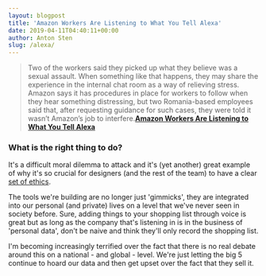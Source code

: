 ```yaml
---
layout: blogpost
title: 'Amazon Workers Are Listening to What You Tell Alexa'
date: 2019-04-11T04:40:11+00:00
author: Anton Sten
slug: /alexa/
---
```


>Two of the workers said they picked up what they believe was a sexual assault. When something like that happens, they may share the experience in the internal chat room as a way of relieving stress. Amazon says it has procedures in place for workers to follow when they hear something distressing, but two Romania-based employees said that, after requesting guidance for such cases, they were told it wasn’t Amazon’s job to interfere.**[Amazon Workers Are Listening to What You Tell Alexa](https://www.bloomberg.com/news/articles/2019-04-10/is-anyone-listening-to-you-on-alexa-a-global-team-reviews-audio)**

### What is the right thing to do?
It's a difficult moral dilemma to attack and it's (yet another) great example of why it's so crucial for designers (and the rest of the team) to have a clear [set of ethics](https://www.antonsten.com/ai-ethics/).

The tools we're building are no longer just 'gimmicks', they are integrated into our personal (and private) lives on a level that we've never seen in society before. Sure, adding things to your shopping list through voice is great but as long as the company that's listening in is in the business of 'personal data', don't be naive and think they'll only record the shopping list.  

I'm becoming increasingly terrified over the fact that there is no real debate around this on a national - and global - level. We're just letting the big 5 continue to hoard our data and then get upset over the fact that they sell it. 
